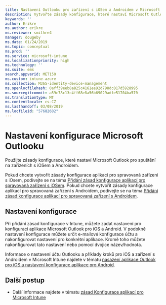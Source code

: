 ```yaml
---
title: Nastavení Outlooku pro zařízení s iOSem a Androidem v Microsoft Intune
description: Vytvořte zásady konfigurace, které nastaví Microsoft Outlook pro spuštění na zařízeních s iOSem a Androidem.
keywords: ''
author: Erikre
ms.author: erikre
ms.reviewer: smithre4
manager: dougeby
ms.date: 01/24/2019
ms.topic: conceptual
ms.prod: ''
ms.service: microsoft-intune
ms.localizationpriority: high
ms.technology: ''
ms.suite: ems
search.appverid: MET150
ms.custom: intune-azure
ms.collection: M365-identity-device-management
ms.openlocfilehash: 0aff39eeb8a825c4161ee92d798dc817d5928995
ms.sourcegitcommit: a59c78c13c4ff68e8a56b69029adfe51704ba570
ms.translationtype: MT
ms.contentlocale: cs-CZ
ms.lasthandoff: 03/08/2019
ms.locfileid: "57682602"
---
```

# <a name="microsoft-outlook-configuration-settings"></a>Nastavení konfigurace Microsoft Outlooku 

Použijte zásady konfigurace, které nastaví Microsoft Outlook pro spuštění na zařízeních s iOSem a Androidem. 

Pokud chcete vytvořit zásady konfigurace aplikací pro spravovaná zařízení s iOsem, podívejte se na téma [Přidání zásad konfigurace aplikací pro spravovaná zařízení s iOSem](app-configuration-policies-use-ios.md). Pokud chcete vytvořit zásady konfigurace aplikací pro spravovaná zařízení s Androidem, podívejte se na téma [Přidání zásad konfigurace aplikací pro spravovaná zařízení s Androidem](app-configuration-policies-use-android.md). 

## <a name="configuration-settings"></a>Nastavení konfigurace

Při přidání zásad konfigurace v Intune, můžete zadat nastavení pro konfiguraci aplikace Microsoft Outlook pro iOS a Android. V podokně nastavení konfigurace můžete určit e-mailové konfigurace účtu a nakonfigurovat nastavení pro konkrétní aplikace. Kromě toho můžete nakonfigurovat tato nastavení nebo pomocí dvojice název/hodnota.

Informace o nastavení účtu Outlooku a příklady kroků pro iOS a zařízení s Androidem v Microsoft Intune najdete v tématu [nasazení aplikace Outlook pro iOS a nastavení konfigurace aplikace pro Android](https://docs.microsoft.com/exchange/clients-and-mobile-in-exchange-online/outlook-for-ios-and-android/outlook-for-ios-and-android-configuration-with-microsoft-intune).

## <a name="next-steps"></a>Další postup

- Další informace najdete v tématu [zásad Konfigurace aplikací pro Microsoft Intune](app-configuration-policies-overview.md)
